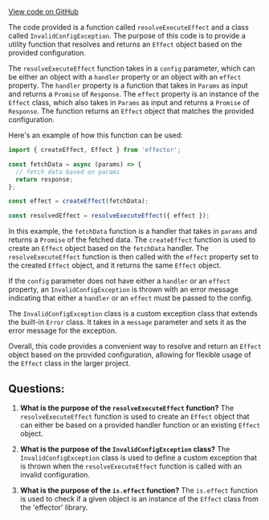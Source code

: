 [View code on GitHub](https://github.com/igorkamyshev/farfetched/packages/core/src/remote_operation/resolve_execute_effect.ts)

The code provided is a function called `resolveExecuteEffect` and a class called `InvalidConfigException`. The purpose of this code is to provide a utility function that resolves and returns an `Effect` object based on the provided configuration.

The `resolveExecuteEffect` function takes in a `config` parameter, which can be either an object with a `handler` property or an object with an `effect` property. The `handler` property is a function that takes in `Params` as input and returns a `Promise` of `Response`. The `effect` property is an instance of the `Effect` class, which also takes in `Params` as input and returns a `Promise` of `Response`. The function returns an `Effect` object that matches the provided configuration.

Here's an example of how this function can be used:

```javascript
import { createEffect, Effect } from 'effector';

const fetchData = async (params) => {
  // fetch data based on params
  return response;
};

const effect = createEffect(fetchData);

const resolvedEffect = resolveExecuteEffect({ effect });
```

In this example, the `fetchData` function is a handler that takes in `params` and returns a `Promise` of the fetched data. The `createEffect` function is used to create an `Effect` object based on the `fetchData` handler. The `resolveExecuteEffect` function is then called with the `effect` property set to the created `Effect` object, and it returns the same `Effect` object.

If the `config` parameter does not have either a `handler` or an `effect` property, an `InvalidConfigException` is thrown with an error message indicating that either a `handler` or an `effect` must be passed to the config.

The `InvalidConfigException` class is a custom exception class that extends the built-in `Error` class. It takes in a `message` parameter and sets it as the error message for the exception.

Overall, this code provides a convenient way to resolve and return an `Effect` object based on the provided configuration, allowing for flexible usage of the `Effect` class in the larger project.
## Questions: 
 1. **What is the purpose of the `resolveExecuteEffect` function?**
The `resolveExecuteEffect` function is used to create an `Effect` object that can either be based on a provided handler function or an existing `Effect` object.

2. **What is the purpose of the `InvalidConfigException` class?**
The `InvalidConfigException` class is used to define a custom exception that is thrown when the `resolveExecuteEffect` function is called with an invalid configuration.

3. **What is the purpose of the `is.effect` function?**
The `is.effect` function is used to check if a given object is an instance of the `Effect` class from the 'effector' library.